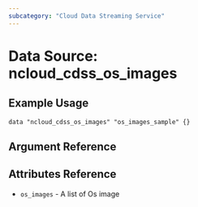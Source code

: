 ```yaml
---
subcategory: "Cloud Data Streaming Service"
---
```



# Data Source: ncloud_cdss_os_images

## Example Usage

```hcl
data "ncloud_cdss_os_images" "os_images_sample" {}
```

## Argument Reference

## Attributes Reference

* `os_images` - A list of Os image

